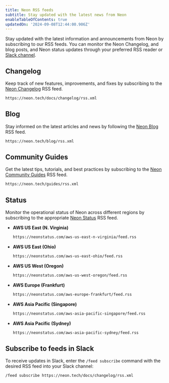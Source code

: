 ```yaml
---
title: Neon RSS feeds
subtitle: Stay updated with the latest news from Neon
enableTableOfContents: true
updatedOn: '2024-09-08T12:44:00.906Z'
---
```


Stay updated with the latest information and announcements from Neon by subscribing to our RSS feeds. You can monitor the Neon Changelog, and blog posts, and Neon status updates through your preferred RSS reader or [Slack channel](#subscribe-to-feeds-in-slack).

## Changelog

Keep track of new features, improvements, and fixes by subscribing to the [Neon Changelog](https://neon.tech/docs/changelog) RSS feed.

```bash
https://neon.tech/docs/changelog/rss.xml
```

## Blog

Stay informed on the latest articles and news by following the [Neon Blog](https://neon.tech/blog) RSS feed.

```bash
https://neon.tech/blog/rss.xml
```

## Community Guides

Get the latest tips, tutorials, and best practices by subscribing to the [Neon Community Guides](https://neon.tech/guides) RSS feed.

```bash
https://neon.tech/guides/rss.xml
```

## Status

Monitor the operational status of Neon across different regions by subscribing to the appropriate [Neon Status](https://neonstatus.com/) RSS feed.

- **AWS US East (N. Virginia)**

  ```bash
  https://neonstatus.com/aws-us-east-n-virginia/feed.rss
  ```

- **AWS US East (Ohio)**

  ```bash
  https://neonstatus.com/aws-us-east-ohio/feed.rss
  ```

- **AWS US West (Oregon)**

  ```bash
  https://neonstatus.com/aws-us-west-oregon/feed.rss
  ```

- **AWS Europe (Frankfurt)**

  ```bash
  https://neonstatus.com/aws-europe-frankfurt/feed.rss
  ```

- **AWS Asia Pacific (Singapore)**

  ```bash
  https://neonstatus.com/aws-asia-pacific-singapore/feed.rss
  ```

- **AWS Asia Pacific (Sydney)**

  ```bash
  https://neonstatus.com/aws-asia-pacific-sydney/feed.rss
  ```

## Subscribe to feeds in Slack

To receive updates in Slack, enter the `/feed subscribe` command with the desired RSS feed into your Slack channel:

```bash
/feed subscribe https://neon.tech/docs/changelog/rss.xml
```
